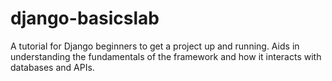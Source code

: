 # django-basicslab
A tutorial for Django beginners to get a project up and running. Aids in understanding the fundamentals of the framework and how it interacts with databases and APIs.
